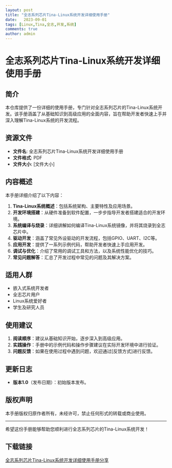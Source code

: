 ```yaml
---
layout: post
title: "全志系列芯片Tina-Linux系统开发详细使用手册"
date:   2023-09-01
tags: [Linux,Tina,全志,开发,系统]
comments: true
author: admin
---
```

# 全志系列芯片Tina-Linux系统开发详细使用手册

## 简介
本仓库提供了一份详细的使用手册，专门针对全志系列芯片的Tina-Linux系统开发。该手册涵盖了从基础知识到高级应用的全面内容，旨在帮助开发者快速上手并深入理解Tina-Linux系统的开发流程。

## 资源文件
- **文件名**: 全志系列芯片Tina-Linux系统开发详细使用手册
- **文件格式**: PDF
- **文件大小**: [文件大小]

## 内容概述
本手册详细介绍了以下内容：
1. **Tina-Linux系统概述**：包括系统架构、主要特性及应用场景。
2. **开发环境搭建**：从硬件准备到软件配置，一步步指导开发者搭建适合的开发环境。
3. **系统编译与烧录**：详细讲解如何编译Tina-Linux系统镜像，并将其烧录到全志芯片中。
4. **驱动开发**：涵盖了常见外设驱动的开发流程，包括GPIO、UART、I2C等。
5. **应用开发**：提供了一系列示例代码，帮助开发者快速上手应用开发。
6. **调试与优化**：介绍了常用的调试工具和方法，以及系统性能优化的技巧。
7. **常见问题解答**：汇总了开发过程中常见的问题及其解决方案。

## 适用人群
- 嵌入式系统开发者
- 全志芯片用户
- Linux系统爱好者
- 学生及研究人员

## 使用建议
1. **阅读顺序**：建议从基础知识开始，逐步深入到高级应用。
2. **实践操作**：手册中的示例代码和操作步骤建议在实际开发环境中进行验证。
3. **问题反馈**：如果在使用过程中遇到问题，欢迎通过[反馈方式]进行反馈。

## 更新日志
- **版本1.0**（发布日期）：初始版本发布。

## 版权声明
本手册版权归原作者所有，未经许可，禁止任何形式的转载或商业使用。

---
希望这份手册能够帮助您顺利进行全志系列芯片的Tina-Linux系统开发！

## 下载链接

[全志系列芯片Tina-Linux系统开发详细使用手册分享](https://pan.quark.cn/s/d48abdee03f6)